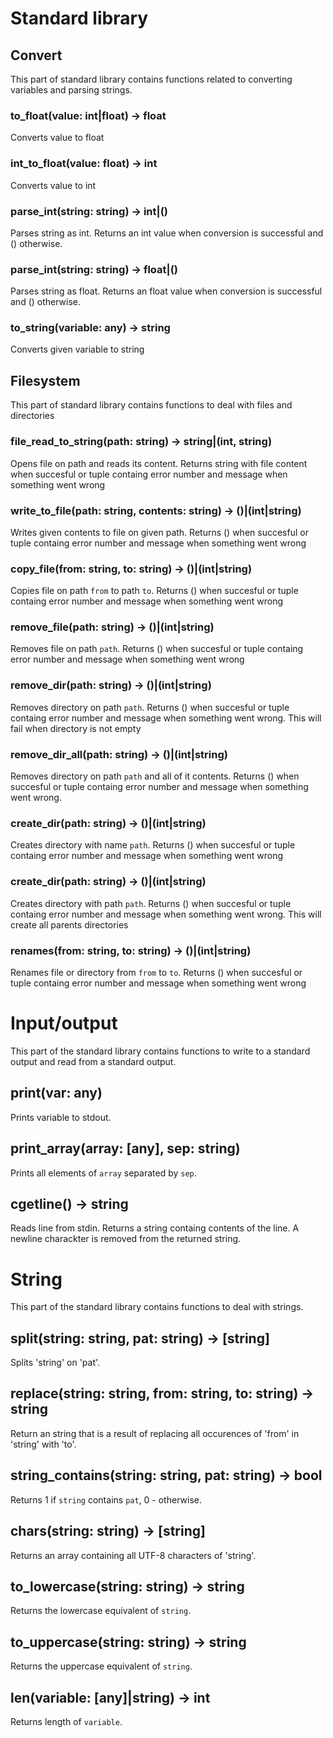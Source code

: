 # Standard library

## Convert
This part of standard library contains functions related to converting variables and parsing strings.

### to_float(value: int|float) -> float
Converts value to float

### int_to_float(value: float) -> int
Converts value to int

### parse_int(string: string) -> int|()
Parses string as int. Returns an int value when conversion is successful and () otherwise.

### parse_int(string: string) -> float|()
Parses string as float. Returns an float value when conversion is successful and () otherwise.

### to_string(variable: any) -> string
Converts given variable to string

## Filesystem
This part of standard library contains functions to deal with files and directories

### file_read_to_string(path: string) -> string|(int, string)
Opens file on path and reads its content. Returns string with file content when succesful or tuple containg error number and message when something went wrong

### write_to_file(path: string, contents: string) -> ()|(int|string)
Writes given contents to file on given path.
Returns () when succesful or tuple containg error number and message when something went wrong

### copy_file(from: string, to: string) -> ()|(int|string)
Copies file on path `from` to path `to`.
Returns () when succesful or tuple containg error number and message when something went wrong

### remove_file(path: string) -> ()|(int|string)
Removes file on path `path`.
Returns () when succesful or tuple containg error number and message when something went wrong

### remove_dir(path: string) -> ()|(int|string)
Removes directory on path `path`.
Returns () when succesful or tuple containg error number and message when something went wrong.
This will fail when directory is not empty

### remove_dir_all(path: string) -> ()|(int|string)
Removes directory on path `path` and all of it contents.
Returns () when succesful or tuple containg error number and message when something went wrong.

### create_dir(path: string) -> ()|(int|string)
Creates directory with name `path`.
Returns () when succesful or tuple containg error number and message when something went wrong

### create_dir(path: string) -> ()|(int|string)
Creates directory with path `path`.
Returns () when succesful or tuple containg error number and message when something went wrong.
This will create all parents directories

### renames(from: string, to: string) -> ()|(int|string)
Renames file or directory from `from` to `to`.
Returns () when succesful or tuple containg error number and message when something went wrong

# Input/output
This part of the standard library contains functions to write to a standard output and read from a standard output.

## print(var: any)
Prints variable to stdout.

## print_array(array: [any], sep: string)
Prints all elements of `array` separated by `sep`.

## cgetline() -> string
Reads line from stdin. Returns a string containg contents of the line. A newline charackter is removed from the returned string.

# String
This part of the standard library contains functions to deal with strings.

## split(string: string, pat: string) -> [string]
Splits 'string' on 'pat'.

## replace(string: string, from: string, to: string) -> string
Return an string that is a result of replacing all occurences of 'from' in 'string' with 'to'.

## string_contains(string: string, pat: string) -> bool
Returns 1 if `string` contains `pat`, 0 - otherwise.

## chars(string: string) -> [string]
Returns an array containing all UTF-8 characters of 'string'.

## to_lowercase(string: string) -> string
Returns the lowercase equivalent of `string`.

## to_uppercase(string: string) -> string
Returns the uppercase equivalent of `string`.

## len(variable: [any]|string) -> int 
Returns length of `variable`.